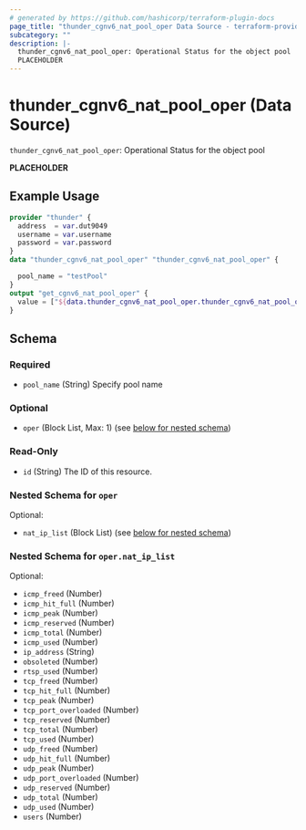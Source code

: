 ```yaml
---
# generated by https://github.com/hashicorp/terraform-plugin-docs
page_title: "thunder_cgnv6_nat_pool_oper Data Source - terraform-provider-thunder"
subcategory: ""
description: |-
  thunder_cgnv6_nat_pool_oper: Operational Status for the object pool
  PLACEHOLDER
---
```


# thunder_cgnv6_nat_pool_oper (Data Source)

`thunder_cgnv6_nat_pool_oper`: Operational Status for the object pool

__PLACEHOLDER__

## Example Usage

```terraform
provider "thunder" {
  address  = var.dut9049
  username = var.username
  password = var.password
}
data "thunder_cgnv6_nat_pool_oper" "thunder_cgnv6_nat_pool_oper" {

  pool_name = "testPool"
}
output "get_cgnv6_nat_pool_oper" {
  value = ["${data.thunder_cgnv6_nat_pool_oper.thunder_cgnv6_nat_pool_oper}"]
}
```

<!-- schema generated by tfplugindocs -->
## Schema

### Required

- `pool_name` (String) Specify pool name

### Optional

- `oper` (Block List, Max: 1) (see [below for nested schema](#nestedblock--oper))

### Read-Only

- `id` (String) The ID of this resource.

<a id="nestedblock--oper"></a>
### Nested Schema for `oper`

Optional:

- `nat_ip_list` (Block List) (see [below for nested schema](#nestedblock--oper--nat_ip_list))

<a id="nestedblock--oper--nat_ip_list"></a>
### Nested Schema for `oper.nat_ip_list`

Optional:

- `icmp_freed` (Number)
- `icmp_hit_full` (Number)
- `icmp_peak` (Number)
- `icmp_reserved` (Number)
- `icmp_total` (Number)
- `icmp_used` (Number)
- `ip_address` (String)
- `obsoleted` (Number)
- `rtsp_used` (Number)
- `tcp_freed` (Number)
- `tcp_hit_full` (Number)
- `tcp_peak` (Number)
- `tcp_port_overloaded` (Number)
- `tcp_reserved` (Number)
- `tcp_total` (Number)
- `tcp_used` (Number)
- `udp_freed` (Number)
- `udp_hit_full` (Number)
- `udp_peak` (Number)
- `udp_port_overloaded` (Number)
- `udp_reserved` (Number)
- `udp_total` (Number)
- `udp_used` (Number)
- `users` (Number)


